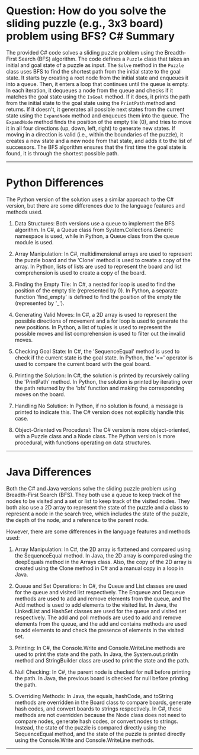 # Question: How do you solve the sliding puzzle (e.g., 3x3 board) problem using BFS? C# Summary

The provided C# code solves a sliding puzzle problem using the Breadth-First Search (BFS) algorithm. The code defines a `Puzzle` class that takes an initial and goal state of a puzzle as input. The `Solve` method in the `Puzzle` class uses BFS to find the shortest path from the initial state to the goal state. It starts by creating a root node from the initial state and enqueues it into a queue. Then, it enters a loop that continues until the queue is empty. In each iteration, it dequeues a node from the queue and checks if it matches the goal state using the `IsGoal` method. If it does, it prints the path from the initial state to the goal state using the `PrintPath` method and returns. If it doesn't, it generates all possible next states from the current state using the `ExpandNode` method and enqueues them into the queue. The `ExpandNode` method finds the position of the empty tile (0), and tries to move it in all four directions (up, down, left, right) to generate new states. If moving in a direction is valid (i.e., within the boundaries of the puzzle), it creates a new state and a new node from that state, and adds it to the list of successors. The BFS algorithm ensures that the first time the goal state is found, it is through the shortest possible path.

---

# Python Differences

The Python version of the solution uses a similar approach to the C# version, but there are some differences due to the language features and methods used.

1. Data Structures: Both versions use a queue to implement the BFS algorithm. In C#, a Queue class from System.Collections.Generic namespace is used, while in Python, a Queue class from the queue module is used.

2. Array Manipulation: In C#, multidimensional arrays are used to represent the puzzle board and the 'Clone' method is used to create a copy of the array. In Python, lists of lists are used to represent the board and list comprehension is used to create a copy of the board.

3. Finding the Empty Tile: In C#, a nested for loop is used to find the position of the empty tile (represented by 0). In Python, a separate function 'find_empty' is defined to find the position of the empty tile (represented by '_').

4. Generating Valid Moves: In C#, a 2D array is used to represent the possible directions of movement and a for loop is used to generate the new positions. In Python, a list of tuples is used to represent the possible moves and list comprehension is used to filter out the invalid moves.

5. Checking Goal State: In C#, the 'SequenceEqual' method is used to check if the current state is the goal state. In Python, the '==' operator is used to compare the current board with the goal board.

6. Printing the Solution: In C#, the solution is printed by recursively calling the 'PrintPath' method. In Python, the solution is printed by iterating over the path returned by the 'bfs' function and making the corresponding moves on the board.

7. Handling No Solution: In Python, if no solution is found, a message is printed to indicate this. The C# version does not explicitly handle this case.

8. Object-Oriented vs Procedural: The C# version is more object-oriented, with a Puzzle class and a Node class. The Python version is more procedural, with functions operating on data structures.

---

# Java Differences

Both the C# and Java versions solve the sliding puzzle problem using Breadth-First Search (BFS). They both use a queue to keep track of the nodes to be visited and a set or list to keep track of the visited nodes. They both also use a 2D array to represent the state of the puzzle and a class to represent a node in the search tree, which includes the state of the puzzle, the depth of the node, and a reference to the parent node.

However, there are some differences in the language features and methods used:

1. Array Manipulation: In C#, the 2D array is flattened and compared using the SequenceEqual method. In Java, the 2D array is compared using the deepEquals method in the Arrays class. Also, the copy of the 2D array is created using the Clone method in C# and a manual copy in a loop in Java.

2. Queue and Set Operations: In C#, the Queue and List classes are used for the queue and visited list respectively. The Enqueue and Dequeue methods are used to add and remove elements from the queue, and the Add method is used to add elements to the visited list. In Java, the LinkedList and HashSet classes are used for the queue and visited set respectively. The add and poll methods are used to add and remove elements from the queue, and the add and contains methods are used to add elements to and check the presence of elements in the visited set.

3. Printing: In C#, the Console.Write and Console.WriteLine methods are used to print the state and the path. In Java, the System.out.println method and StringBuilder class are used to print the state and the path.

4. Null Checking: In C#, the parent node is checked for null before printing the path. In Java, the previous board is checked for null before printing the path.

5. Overriding Methods: In Java, the equals, hashCode, and toString methods are overridden in the Board class to compare boards, generate hash codes, and convert boards to strings respectively. In C#, these methods are not overridden because the Node class does not need to compare nodes, generate hash codes, or convert nodes to strings. Instead, the state of the puzzle is compared directly using the SequenceEqual method, and the state of the puzzle is printed directly using the Console.Write and Console.WriteLine methods.

---
